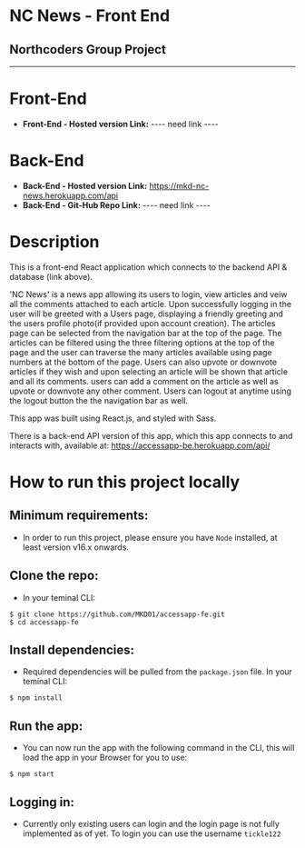 # **NC News - Front End**

## **Northcoders Group Project**

---

# Front-End

- **Front-End - Hosted version Link:** ---- need link ----

# Back-End

- **Back-End - Hosted version Link:** https://mkd-nc-news.herokuapp.com/api
- **Back-End - Git-Hub Repo Link:** ---- need link ----

# Description

This is a front-end React application which connects to the backend API & database (link above).

'NC News' is a news app allowing its users to login, view articles and veiw all the comments attached to each article. Upon successfully logging in the user will be greeted with a Users page, displaying a friendly greeting and the users profile photo(if provided upon account creation). The articles page can be selected from the navigation bar at the top of the page. The articles can be filtered using the three filtering options at the top of the page and the user can traverse the many articles available using page numbers at the bottom of the page. Users can also upvote or downvote articles if they wish and upon selecting an article will be shown that article and all its comments. users can add a comment on the article as well as upvote or downvote any other comment. Users can logout at anytime using the logout button the the navigation bar as well.

This app was built using React.js, and styled with Sass.

There is a back-end API version of this app, which this app connects to and interacts with, available at: https://accessapp-be.herokuapp.com/api/

# How to run this project locally

## Minimum requirements:

- In order to run this project, please ensure you have `Node` installed, at least version v16.x onwards.

## Clone the repo:

- In your teminal CLI:

```
$ git clone https://github.com/MKD01/accessapp-fe.git
$ cd accessapp-fe
```

## Install dependencies:

- Required dependencies will be pulled from the `package.json` file. In your teminal CLI:

```
$ npm install
```

## Run the app:

- You can now run the app with the following command in the CLI, this will load the app in your Browser for you to use:

```
$ npm start
```

## Logging in:

- Currently only existing users can login and the login page is not fully implemented as of yet. To login you can use the username `tickle122`
